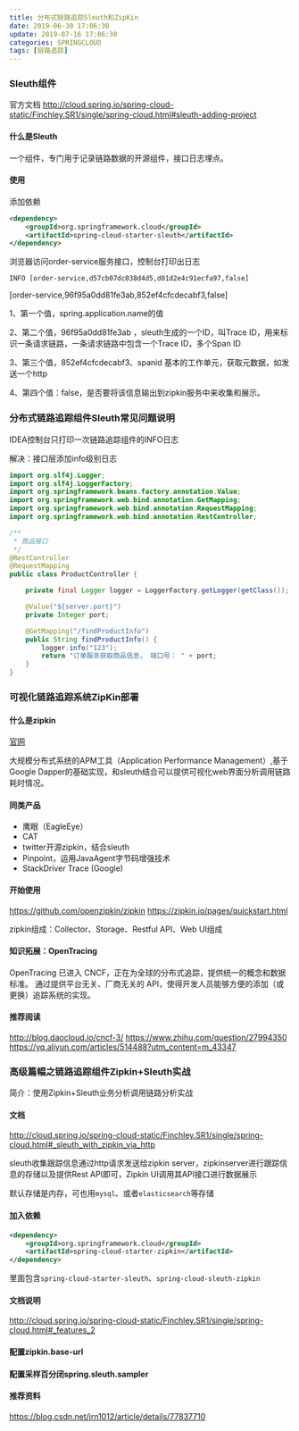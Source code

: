 ```yaml
---
title: 分布式链路追踪Sleuth和ZipKin
date: 2019-06-30 17:06:30
update: 2019-07-16 17:06:30
categories: SPRINGCLOUD
tags: [链路追踪]
---
```


### Sleuth组件

官方文档
http://cloud.spring.io/spring-cloud-static/Finchley.SR1/single/spring-cloud.html#sleuth-adding-project

#### 什么是Sleuth

一个组件，专门用于记录链路数据的开源组件，接口日志埋点。

#### 使用

添加依赖
```xml
<dependency>
    <groupId>org.springframework.cloud</groupId>
    <artifactId>spring-cloud-starter-sleuth</artifactId>
</dependency>
```

浏览器访问order-service服务接口，控制台打印出日志

```
INFO [order-service,d57cb07dc038d4d5,d01d2e4c91ecfa97,false]
```

[order-service,96f95a0dd81fe3ab,852ef4cfcdecabf3,false]

1、第一个值，spring.application.name的值

2、第二个值，96f95a0dd81fe3ab ，sleuth生成的一个ID，叫Trace ID，用来标识一条请求链路，一条请求链路中包含一个Trace ID，多个Span ID

3、第三个值，852ef4cfcdecabf3、spanid 基本的工作单元，获取元数据，如发送一个http

4、第四个值：false，是否要将该信息输出到zipkin服务中来收集和展示。

### 分布式链路追踪组件Sleuth常见问题说明

IDEA控制台只打印一次链路追踪组件的INFO日志

解决：接口层添加info级别日志

```java
import org.slf4j.Logger;
import org.slf4j.LoggerFactory;
import org.springframework.beans.factory.annotation.Value;
import org.springframework.web.bind.annotation.GetMapping;
import org.springframework.web.bind.annotation.RequestMapping;
import org.springframework.web.bind.annotation.RestController;

/**
 * 商品接口
 */
@RestController
@RequestMapping
public class ProductController {

    private final Logger logger = LoggerFactory.getLogger(getClass());

    @Value("${server.port}")
    private Integer port;

    @GetMapping("/findProductInfo")
    public String findProductInfo() {
        logger.info("123");
        return "订单服务获取商品信息， 端口号： " + port;
    }
}
```

### 可视化链路追踪系统ZipKin部署

#### 什么是zipkin

<a href="https://zipkin.io/">官网</a>

大规模分布式系统的APM工具（Application Performance Management）,基于Google Dapper的基础实现，和sleuth结合可以提供可视化web界面分析调用链路耗时情况。

#### 同类产品

* 鹰眼（EagleEye）
* CAT
* twitter开源zipkin，结合sleuth
* Pinpoint，运用JavaAgent字节码增强技术
* StackDriver Trace (Google) 

#### 开始使用

https://github.com/openzipkin/zipkin
https://zipkin.io/pages/quickstart.html

zipkin组成：Collector、Storage、Restful API、Web UI组成

#### 知识拓展：OpenTracing

OpenTracing 已进入 CNCF，正在为全球的分布式追踪，提供统一的概念和数据标准。 
通过提供平台无关、厂商无关的 API，使得开发人员能够方便的添加（或更换）追踪系统的实现。


#### 推荐阅读

http://blog.daocloud.io/cncf-3/
https://www.zhihu.com/question/27994350
https://yq.aliyun.com/articles/514488?utm_content=m_43347


### 高级篇幅之链路追踪组件Zipkin+Sleuth实战

简介：使用Zipkin+Sleuth业务分析调用链路分析实战

#### 文档

http://cloud.spring.io/spring-cloud-static/Finchley.SR1/single/spring-cloud.html#_sleuth_with_zipkin_via_http

sleuth收集跟踪信息通过http请求发送给zipkin server，zipkinserver进行跟踪信息的存储以及提供Rest API即可，Zipkin UI调用其API接口进行数据展示

默认存储是内存，可也用`mysql`、或者`elasticsearch`等存储

#### 加入依赖

```xml
<dependency>
    <groupId>org.springframework.cloud</groupId>
    <artifactId>spring-cloud-starter-zipkin</artifactId>
</dependency>
```

里面包含`spring-cloud-starter-sleuth`、`spring-cloud-sleuth-zipkin`

#### 文档说明

http://cloud.spring.io/spring-cloud-static/Finchley.SR1/single/spring-cloud.html#_features_2

#### 配置zipkin.base-url

#### 配置采样百分闭spring.sleuth.sampler


#### 推荐资料

https://blog.csdn.net/jrn1012/article/details/77837710